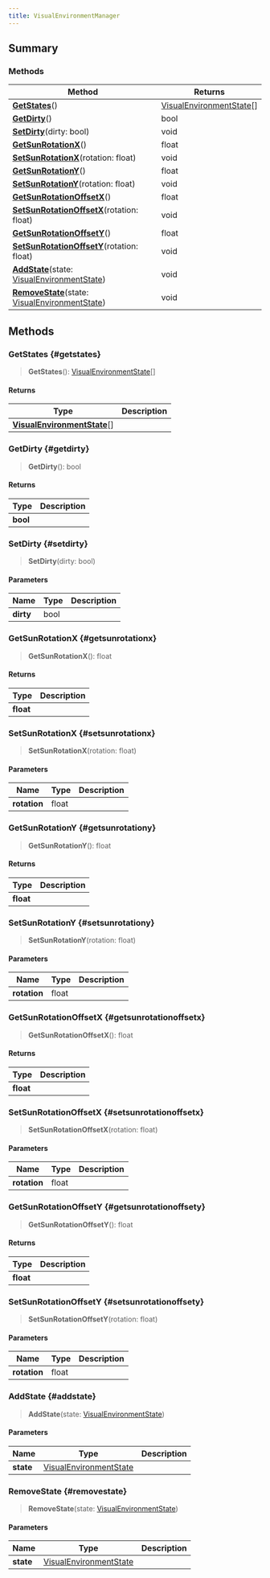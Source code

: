 ```yaml
---
title: VisualEnvironmentManager
---
```


## Summary

### Methods

| Method | Returns |
| ------ | ------- |
| **[GetStates](#getstates)**() | [VisualEnvironmentState](/vext/ref/client/type/visualenvironmentstate)[] |
| **[GetDirty](#getdirty)**() | bool |
| **[SetDirty](#setdirty)**(dirty: bool) | void |
| **[GetSunRotationX](#getsunrotationx)**() | float |
| **[SetSunRotationX](#setsunrotationx)**(rotation: float) | void |
| **[GetSunRotationY](#getsunrotationy)**() | float |
| **[SetSunRotationY](#setsunrotationy)**(rotation: float) | void |
| **[GetSunRotationOffsetX](#getsunrotationoffsetx)**() | float |
| **[SetSunRotationOffsetX](#setsunrotationoffsetx)**(rotation: float) | void |
| **[GetSunRotationOffsetY](#getsunrotationoffsety)**() | float |
| **[SetSunRotationOffsetY](#setsunrotationoffsety)**(rotation: float) | void |
| **[AddState](#addstate)**(state: [VisualEnvironmentState](/vext/ref/client/type/visualenvironmentstate)) | void |
| **[RemoveState](#removestate)**(state: [VisualEnvironmentState](/vext/ref/client/type/visualenvironmentstate)) | void |

## Methods

### GetStates {#getstates}

> **GetStates**(): [VisualEnvironmentState](/vext/ref/client/type/visualenvironmentstate)[]

#### Returns

| Type | Description |
| ---- | ----------- |
| **[VisualEnvironmentState](/vext/ref/client/type/visualenvironmentstate)**[] |  |

### GetDirty {#getdirty}

> **GetDirty**(): bool

#### Returns

| Type | Description |
| ---- | ----------- |
| **bool** |  |

### SetDirty {#setdirty}

> **SetDirty**(dirty: bool)

#### Parameters

| Name | Type | Description |
| ---- | ---- | ----------- |
| **dirty** | bool |  |

### GetSunRotationX {#getsunrotationx}

> **GetSunRotationX**(): float

#### Returns

| Type | Description |
| ---- | ----------- |
| **float** |  |

### SetSunRotationX {#setsunrotationx}

> **SetSunRotationX**(rotation: float)

#### Parameters

| Name | Type | Description |
| ---- | ---- | ----------- |
| **rotation** | float |  |

### GetSunRotationY {#getsunrotationy}

> **GetSunRotationY**(): float

#### Returns

| Type | Description |
| ---- | ----------- |
| **float** |  |

### SetSunRotationY {#setsunrotationy}

> **SetSunRotationY**(rotation: float)

#### Parameters

| Name | Type | Description |
| ---- | ---- | ----------- |
| **rotation** | float |  |

### GetSunRotationOffsetX {#getsunrotationoffsetx}

> **GetSunRotationOffsetX**(): float

#### Returns

| Type | Description |
| ---- | ----------- |
| **float** |  |

### SetSunRotationOffsetX {#setsunrotationoffsetx}

> **SetSunRotationOffsetX**(rotation: float)

#### Parameters

| Name | Type | Description |
| ---- | ---- | ----------- |
| **rotation** | float |  |

### GetSunRotationOffsetY {#getsunrotationoffsety}

> **GetSunRotationOffsetY**(): float

#### Returns

| Type | Description |
| ---- | ----------- |
| **float** |  |

### SetSunRotationOffsetY {#setsunrotationoffsety}

> **SetSunRotationOffsetY**(rotation: float)

#### Parameters

| Name | Type | Description |
| ---- | ---- | ----------- |
| **rotation** | float |  |

### AddState {#addstate}

> **AddState**(state: [VisualEnvironmentState](/vext/ref/client/type/visualenvironmentstate))

#### Parameters

| Name | Type | Description |
| ---- | ---- | ----------- |
| **state** | [VisualEnvironmentState](/vext/ref/client/type/visualenvironmentstate) |  |

### RemoveState {#removestate}

> **RemoveState**(state: [VisualEnvironmentState](/vext/ref/client/type/visualenvironmentstate))

#### Parameters

| Name | Type | Description |
| ---- | ---- | ----------- |
| **state** | [VisualEnvironmentState](/vext/ref/client/type/visualenvironmentstate) |  |

